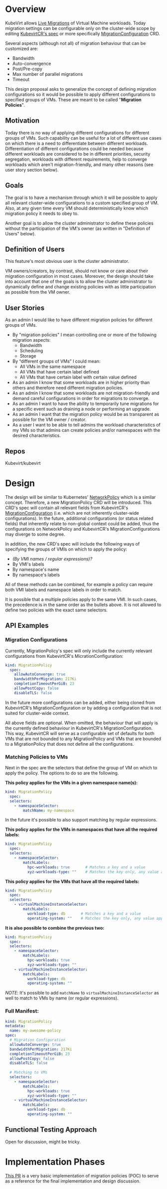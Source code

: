 # Overview
KubeVirt allows [Live Migrations](https://kubevirt.io/user-guide/operations/live_migration/) of Virtual Machine workloads.
Today migration settings can be configurable only on the cluster-wide scope by editing [KubevirtCR's spec](https://kubevirt.io/api-reference/master/definitions.html#_v1_kubevirtspec)
or more specifically [MigrationConfiguration](https://kubevirt.io/api-reference/master/definitions.html#_v1_migrationconfiguration)
CRD. 

Several aspects (although not all) of migration behaviour that can be customized are:
- Bandwidth
- Auto-convergence
- Post/Pre-copy
- Max number of parallel migrations
- Timeout

This design proposal asks to generalize the concept of defining migration configurations so it would be
possible to apply different configurations to specified groups of VMs. These are meant to be called "**Migration
Policies**".

## Motivation
Today there is no way of applying different configurations for different groups of VMs. Such capability can be useful
for a lot of different use cases on which there is a need to differentiate between different workloads. Differentiation
of different configurations could be needed because different workloads are considered to be in different priorities,
security segregation, workloads with different requirements, help to converge workloads which aren't migration-friendly,
and many other reasons (see user story section below).

## Goals
The goal is to have a mechanism through which it will be possible to apply all relevant cluster-wide configurations
to a custom specified group of VM. Also, at any given time every VM should deterministically know which migration policy
it needs to obey to.

Another goal is to allow the cluster administrator to define these policies without the participation of the VM's owner
(as written in "Definition of Users" below).

## Definition of Users
This feature's most obvious user is the cluster administrator.

VM owners/creators, by contrast, should not know or care about their migration configuration in most cases.
Moreover, the design should take into account that one of the goals is to allow the cluster administrator to dynamically
define and change existing policies with as little participation as possible from the VM owner.

## User Stories
As an admin I would like to have different migration policies for different groups of VMs.
* By "migration policies" I mean controlling one or more of the following migration aspects:
    * Bandwidth
    * Scheduling
    * Storage
* By “different groups of VMs” I could mean:
    * All VMs in the same namespace
    * All VMs that have certain label defined
    * All VMs that have certain label with certain value defined
* As an admin I know that some workloads are in higher priority than others and therefore need different 
  migration policies.
* As an admin I know that some workloads are not migration-friendly and demand careful configurations in order
  for migrations to converge.
* As an admin I want to have the ability to temporarily tune migrations for a specific event such as draining
  a node or performing an upgrade.
* As an admin I want that the migration policy would be as transparent as possible for the VM owner / creator.
* As a user I want to be able to tell admins the workload characteristics of my VMs so that admins can create
  policies and/or namespaces with the desired characteristics.

## Repos
Kubevirt/kubevirt

# Design
The design will be similar to Kubernetes' [NetworkPolicy](https://kubernetes.io/docs/concepts/services-networking/network-policies/)
which is a similar concept. Therefore, a new MigrationPolicy CRD will be introduced. This CRD's spec will contain all
relevant fields from KubevirtCR's [MigrationConfiguration](https://kubevirt.io/api-reference/master/definitions.html#_v1_migrationconfiguration)
(i.e. which are not inherently cluster-wide configurations). In the future, additional
configurations (or status related fields) that inherently relate to non-global context could be added,
thus the configurations on NetworkPolicy and KubevirtCR's MigrationConfigurations may diverge to some degree.

In addition, the new CRD's spec will include the following ways of specifying the groups of VMIs on which
to apply the policy:
* _(By VMI names / regular expressions)?_
* By VMI's labels
* By namespace's name
* By namespace's labels

All of these methods can be combined, for example a policy can require both VMI labels and namespace labels in
order to match.

It is possible that a multiple policies apply to the same VMI. In such cases, the precedence is in the
same order as the bullets above. It is not allowed to define two policies with the exact same selectors.

## API Examples
### Migration Configurations
Currently, MigrationPolicy's spec will only include the currently relevant configurations from KubevirtCR's
MicrationConfiguration:
```yaml
kind: MigrationPolicy
  spec:
    allowAutoConverge: true
    bandwidthPerMigration: 217Ki
    completionTimeoutPerGiB: 23
    allowPostCopy: false
    disableTLS: false
```

In the future more configurations can be added, either being cloned from KubevirtCR's MigrationConfiguration or
by adding a configuration that is not suited for cluster-wide context.

All above fields are optional. When omitted, the behaviour that will apply is the currently defined behaviour in
KubevirtCR's MigrationConfiguration. This way, KubevirtCR will serve as a configurable set of defaults for both
VMs that are not bounded to any MigrationPolicy and VMs that are bounded to a MigrationPolicy that does not
define all the configurations.

### Matching Policies to VMs

Next in the spec are the selectors that define the group of VM on which to apply the policy. The options to do so
are the following.

**This policy applies for the VMs in a given namespace name(s):**
```yaml
kind: MigrationPolicy
  spec:
  selectors:
    - namespaceSelector:
        matchName: my-namespace
```
In the future it's possible to also support matching by regular expressions.

**This policy applies for the VMs in namespaces that have all the required labels:**
```yaml
kind: MigrationPolicy
  spec:
  selectors:
    - namespaceSelector:
        matchLabels:
          hpc-workloads: true       # Matches a key and a value 
          xyz-workloads-type: ""    # Matches the key only, any value applies
```

**This policy applies for the VMs that have all the required labels:**
```yaml
kind: MigrationPolicy
  spec:
  selectors:
    - virtualMachineInstanceSelector:
        matchLabels:
          workload-type: db       # Matches a key and a value 
          operating-system: ""    # Matches the key only, any value applies
```

**It is also possible to combine the previous two:**

```yaml
kind: MigrationPolicy
  spec:
  selectors:
    - namespaceSelector:
        matchLabels:
          hpc-workloads: true
          xyz-workloads-type: ""
    - virtualMachineInstanceSelector:
        matchLabels:
          workload-type: db
          operating-system: ""
```

_NOTE_: It's possible to add `matchName` to `virtualMachineInstanceSelector` as well to match to VMs by name (or regular expressions).

### Full Manifest:

```yaml
kind: MigrationPolicy
metadata:
  name: my-awesome-policy
spec:
  # Migration Configuration
  allowAutoConverge: true
  bandwidthPerMigration: 217Ki
  completionTimeoutPerGiB: 23
  allowPostCopy: false
  disableTLS: false
  
  # Matching to VMs
  selectors:
    - namespaceSelector:
        matchLabels:
          hpc-workloads: true
          xyz-workloads-type: ""
    - virtualMachineInstanceSelector:
        matchLabels:
          workload-type: db
          operating-system: ""
```

## Functional Testing Approach
Open for discussion, might be tricky.

# Implementation Phases
[This PR](https://github.com/kubevirt/kubevirt/pull/6399) is a very basic implementation of migration policies (POC)
to serve as a reference for the final implementation and design discussion.
